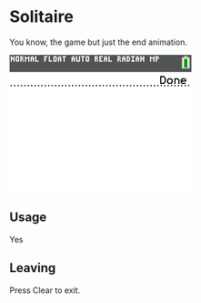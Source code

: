 # Solitaire
You know, the game but just the end animation.

![Solitaire](screenshot.png)

## Usage
Yes

## Leaving
Press Clear to exit. 